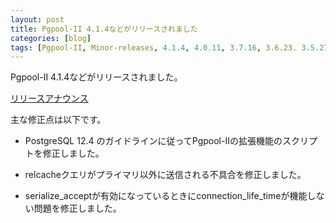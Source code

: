 ```yaml
---
layout: post
title: Pgpool-II 4.1.4などがリリースされました
categories: [blog]
tags: [Pgpool-II, Minor-releases, 4.1.4, 4.0.11, 3.7.16, 3.6.23. 3.5.27]
---
```

Pgpool-II 4.1.4などがリリースされました。

[リリースアナウンス](https://www.pgpool.net/mediawiki/jp/index.php/%E3%83%A1%E3%82%A4%E3%83%B3%E3%83%9A%E3%83%BC%E3%82%B8#Pgpool-II_4.1.4.2C_4.0.11.2C_3.7.16.2C_3.6.23.2C_3.5.27_.E3.81.8C.E3.83.AA.E3.83.AA.E3.83.BC.E3.82.B9.E3.81.95.E3.82.8C.E3.81.BE.E3.81.97.E3.81.9F_.282020.2F09.2F17.29_2)

主な修正点は以下です。

- PostgreSQL 12.4 のガイドラインに従ってPgpool-IIの拡張機能のスクリプトを修正しました。

- relcacheクエリがプライマリ以外に送信される不具合を修正しました。

- serialize_acceptが有効になっているときにconnection_life_timeが機能しない問題を修正しました。
